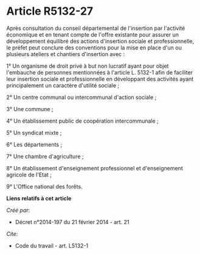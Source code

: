 # Article R5132-27

Après consultation du conseil départemental de l'insertion par l'activité économique et en tenant compte de l'offre existante
pour assurer un développement équilibré des actions d'insertion sociale et professionnelle, le préfet peut conclure des
conventions pour la mise en place d'un ou plusieurs ateliers et chantiers d'insertion avec : 

1° Un organisme de droit privé à but non lucratif ayant pour objet l'embauche de personnes mentionnées à l'article L. 5132-1
afin de faciliter leur insertion sociale et professionnelle en développant des activités ayant principalement un caractère
d'utilité sociale ; 

2° Un centre communal ou intercommunal d'action sociale ; 

3° Une commune ; 

4° Un établissement public de coopération intercommunale ; 

5° Un syndicat mixte ; 

6° Les départements ; 

7° Une chambre d'agriculture ; 

8° Un établissement d'enseignement professionnel et d'enseignement agricole de l'Etat ; 

9° L'Office national des forêts.

**Liens relatifs à cet article**

_Créé par_:

  - Décret n°2014-197 du 21 février 2014 - art. 21

_Cite_:

  - Code du travail - art. L5132-1
